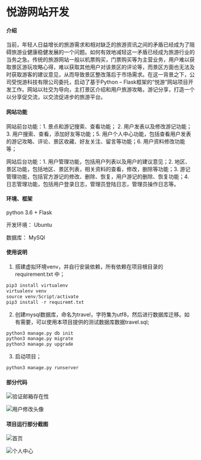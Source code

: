 # 悦游网站开发

#### 介绍
当前，年轻人日益增长的旅游需求和相对缺乏的旅游资讯之间的矛盾已经成为了阻碍旅游业健康稳健发展的一个问题。如何有效地减轻这一矛盾已经成为旅游行业的当务之急。传统的旅游网站一般以机票购买，门票购买等为主营业务，用户难以获取景区游玩攻略心得，难以获取其他用户对该景区的评论等，而景区方面也无法及时获取游客的建议意见，从而导致景区整改落后于市场需求。在这一背景之下，公司受悦游科技有限公司委托，启动了基于Python – Flask框架的“悦游”网站项目开发工作。网站以社交为导向，主打景区介绍和用户旅游攻略，游记分享，打造一个以分享促交流，以交流促进步的旅游平台。



#### 网站功能

网站前台功能：1. 景点和游记搜索、查看功能； 2. 用户发表以及修改游记功能；3. 用户搜索、查看，添加好友等功能；5. 用户个人中心功能，包括查看用户发表的游记攻略、评论、景区收藏、好友关注、留言等功能；6. 用户资料修改功能等；

网站后台功能：1. 用户管理功能，包括用户列表以及用户的建议意见；2. 地区、景区功能，包括地区、景区列表，相关资料的查看，修改，删除等功能；3. 游记管理功能，包括官方游记的修改、删除、恢复，用户游记的删除、恢复功能；4. 日志管理功能，包括用户登录日志，管理员登陆日志，管理员操作日志等。

#### 环境、框架

python 3.6 + Flask

开发环境： Ubuntu

数据库： MySQl

#### 使用说明

1. 搭建虚拟环境venv，并自行安装依赖，所有依赖在项目根目录的 requirement.txt 中；

```python
pip3 install virtualenv
virtualenv venv
source venv/Script/activate
pip3 install -r requiremt.txt
```

2. 创建mysql数据库，命名为travel，字符集为utf8，然后进行数据库迁移。如有需要，可以使用本项目提供的测试数据库数据travel.sql;

```python
python3 manage.py db init
python3 manage.py migrate
python3 manage.py upgrade
```

3. 启动项目；

```python
python3 manage.py runserver
```


#### 部分代码

![验证邮箱存在性](https://images.gitee.com/uploads/images/2019/0306/093329_48e8b4b7_2325526.png "travel1.png")

![用户修改头像](https://images.gitee.com/uploads/images/2019/0306/093406_e8e687f1_2325526.png "travel2.png")

#### 项目运行部分截图

![首页](https://images.gitee.com/uploads/images/2019/0306/093929_3b5fdeb7_2325526.png "运行2.png.png")

![个人中心](https://images.gitee.com/uploads/images/2019/0306/093950_aca82063_2325526.png "运行1.png.png")

